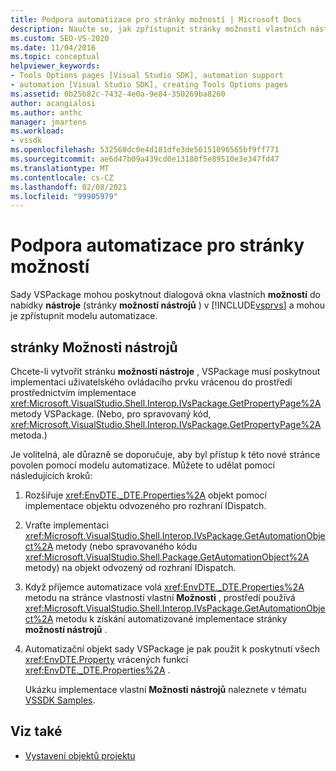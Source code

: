 ```yaml
---
title: Podpora automatizace pro stránky možností | Microsoft Docs
description: Naučte se, jak zpřístupnit stránky možností vlastních nástrojů v rozhraních VSPackage pro model automatizace sady Visual Studio.
ms.custom: SEO-VS-2020
ms.date: 11/04/2016
ms.topic: conceptual
helpviewer_keywords:
- Tools Options pages [Visual Studio SDK], automation support
- automation [Visual Studio SDK], creating Tools Options pages
ms.assetid: 0b25b82c-7432-4e0a-9e84-350269ba8260
author: acangialosi
ms.author: anthc
manager: jmartens
ms.workload:
- vssdk
ms.openlocfilehash: 532568dc0e4d181dfe3de56151096565bf9ff771
ms.sourcegitcommit: ae6d47b09a439cd0e13180f5e89510e3e347fd47
ms.translationtype: MT
ms.contentlocale: cs-CZ
ms.lasthandoff: 02/08/2021
ms.locfileid: "99905979"
---
```

# <a name="automation-support-for-options-pages"></a>Podpora automatizace pro stránky možností
Sady VSPackage mohou poskytnout dialogová okna vlastních **možností** do nabídky **nástroje** (stránky **možností nástrojů** ) v [!INCLUDE[vsprvs](../../code-quality/includes/vsprvs_md.md)] a mohou je zpřístupnit modelu automatizace.

## <a name="tools-options-pages"></a>stránky Možnosti nástrojů
 Chcete-li vytvořit stránku **možností nástroje** , VSPackage musí poskytnout implementaci uživatelského ovládacího prvku vrácenou do prostředí prostřednictvím implementace <xref:Microsoft.VisualStudio.Shell.Interop.IVsPackage.GetPropertyPage%2A> metody VSPackage. (Nebo, pro spravovaný kód, <xref:Microsoft.VisualStudio.Shell.Interop.IVsPackage.GetPropertyPage%2A> metoda.)

 Je volitelná, ale důrazně se doporučuje, aby byl přístup k této nové stránce povolen pomocí modelu automatizace. Můžete to udělat pomocí následujících kroků:

1. Rozšiřuje <xref:EnvDTE._DTE.Properties%2A> objekt pomocí implementace objektu odvozeného pro rozhraní IDispatch.

2. Vraťte implementaci <xref:Microsoft.VisualStudio.Shell.Interop.IVsPackage.GetAutomationObject%2A> metody (nebo spravovaného kódu <xref:Microsoft.VisualStudio.Shell.Package.GetAutomationObject%2A> metody) na objekt odvozený od rozhraní IDispatch.

3. Když příjemce automatizace volá <xref:EnvDTE._DTE.Properties%2A> metodu na stránce vlastností vlastní **Možnosti** , prostředí používá <xref:Microsoft.VisualStudio.Shell.Interop.IVsPackage.GetAutomationObject%2A> metodu k získání automatizované implementace stránky **možností nástrojů** .

4. Automatizační objekt sady VSPackage je pak použit k poskytnutí všech <xref:EnvDTE.Property> vrácených funkcí <xref:EnvDTE._DTE.Properties%2A> .

   Ukázku implementace vlastní **Možnosti nástrojů** naleznete v tématu [VSSDK Samples](https://github.com/Microsoft/VSSDK-Extensibility-Samples).

## <a name="see-also"></a>Viz také
- [Vystavení objektů projektu](../../extensibility/internals/exposing-project-objects.md)
